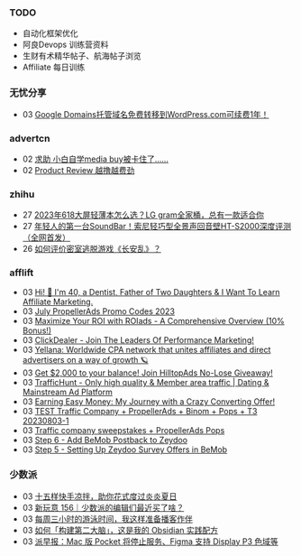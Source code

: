 ### TODO
-  自动化框架优化
-  阿良Devops 训练营资料
-  生财有术精华帖子、航海帖子浏览
-  Affiliate 每日训练

### 无忧分享
<!-- ruyo:START -->
-  03 [Google Domains托管域名免费转移到WordPress.com可续费1年！](https://51.ruyo.net/18447.html)<!-- ruyo:END -->

### advertcn
<!-- advertcn:START -->
-  02 [求助 小白自学media buy被卡住了......](https://www.advertcn.com/forum.php?mod=viewthread&tid=111457)
-  02 [Product Review 越撸越费劲](https://www.advertcn.com/forum.php?mod=viewthread&tid=111454)<!-- advertcn:END -->

### zhihu
<!-- zhihu:START -->
-  27 [2023年618大屏轻薄本怎么选？LG gram全家桶，总有一款适合你](http://zhuanlan.zhihu.com/p/632641888?utm_campaign=rss&utm_medium=rss&utm_source=rss&utm_content=title)
-  27 [年轻人的第一台SoundBar！索尼轻巧型全景声回音壁HT-S2000深度评测（全网首发）](http://zhuanlan.zhihu.com/p/630990296?utm_campaign=rss&utm_medium=rss&utm_source=rss&utm_content=title)
-  26 [如何评价密室逃脱游戏《长安乱》？](http://www.zhihu.com/question/563950552/answer/3045961312?utm_campaign=rss&utm_medium=rss&utm_source=rss&utm_content=title)<!-- zhihu:END -->

### afflift
<!-- afflift:START -->
-  03 [Hi! 👋 I&#39;m 40, a Dentist, Father of Two Daughters &amp; I Want To Learn Affiliate Marketing.](https://afflift.com/f/threads/hi-%F0%9F%91%8B-im-40-a-dentist-father-of-two-daughters-i-want-to-learn-affiliate-marketing.11367/)
-  03 [July PropellerAds Promo Codes 2023](https://afflift.com/f/threads/july-propellerads-promo-codes-2023.11242/)
-  03 [Maximize Your ROI with ROIads - A Comprehensive Overview &lpar;10% Bonus!&rpar;](https://afflift.com/f/threads/maximize-your-roi-with-roiads-a-comprehensive-overview-10-bonus.11259/)
-  03 [ClickDealer - Join The Leaders Of Performance Marketing!](https://afflift.com/f/threads/clickdealer-join-the-leaders-of-performance-marketing.2440/)
-  03 [Yellana: Worldwide CPA network that unites affiliates and direct advertisers on a way of growth 🪐](https://afflift.com/f/threads/yellana-worldwide-cpa-network-that-unites-affiliates-and-direct-advertisers-on-a-way-of-growth-%F0%9F%AA%90.10512/)
-  03 [Get $2,000 to your balance! Join HilltopAds No-Lose Giveaway!](https://afflift.com/f/threads/get-2-000-to-your-balance-join-hilltopads-no-lose-giveaway.11398/)
-  03 [TrafficHunt - Only high quality &amp; Member area traffic | Dating &amp; Mainstream Ad Platform](https://afflift.com/f/threads/traffichunt-only-high-quality-member-area-traffic-dating-mainstream-ad-platform.10862/)
-  03 [Earning Easy Money: My Journey with a Crazy Converting Offer!](https://afflift.com/f/threads/earning-easy-money-my-journey-with-a-crazy-converting-offer.11370/)
-  03 [TEST Traffic Company + PropellerAds + Binom + Pops + T3 20230803-1](https://afflift.com/f/threads/test-traffic-company-propellerads-binom-pops-t3-20230803-1.11396/)
-  03 [Traffic company sweepstakes + PropellerAds Pops](https://afflift.com/f/threads/traffic-company-sweepstakes-propellerads-pops.11397/)
-  03 [Step 6 - Add BeMob Postback to Zeydoo](https://afflift.com/f/threads/step-6-add-bemob-postback-to-zeydoo.7477/)
-  03 [Step 5 - Setting Up Zeydoo Survey Offers in BeMob](https://afflift.com/f/threads/step-5-setting-up-zeydoo-survey-offers-in-bemob.7476/)<!-- afflift:END -->

### 少数派
<!-- sspai:START -->
-  03 [十五样快手凉拌，助你花式度过炎炎夏日](https://sspai.com/prime/story/15-code-dish-ideas)
-  03 [新玩意 156｜少数派的编辑们最近买了啥？](https://sspai.com/post/81734)
-  03 [每周三小时的游泳时间，我这样准备播客作伴](https://sspai.com/post/81111)
-  03 [如何「构建第二大脑」，这是我的 Obsidian 实践配方](https://sspai.com/post/80802)
-  03 [派早报：Mac 版 Pocket 将停止服务、Figma 支持 Display P3 色域等](https://sspai.com/post/81715)<!-- sspai:END -->
